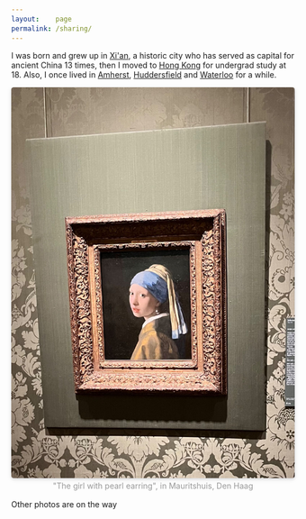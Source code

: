 ```yaml
---
layout:    page
permalink: /sharing/
---
```


I was born and grew up in [Xi'an](https://en.wikipedia.org/wiki/Xi%27an), a historic city who has served as capital for ancient China 13 times, then I moved to [Hong Kong](https://en.wikipedia.org/wiki/Hong_Kong) for undergrad study at 18. Also, I once lived in [Amherst](https://en.wikipedia.org/wiki/Amherst,_Massachusetts), [Huddersfield](https://en.wikipedia.org/wiki/Huddersfield) and [Waterloo](https://en.wikipedia.org/wiki/Waterloo,_Ontario) for a while. 

<center>
    <img style="border-radius: 0.3125em;
    box-shadow: 0 2px 4px 0 rgba(34,36,38,.12),0 2px 10px 0 rgba(34,36,38,.08);" 
    src="/images/girl.jpeg">
    <br>
    <div style="color:orange; 1px solid #d9d9d9;
    display: inline-block;
    color: #999;
    padding: 2px;">"The girl with pearl earring", in Mauritshuis, Den Haag</div>
</center>


Other photos are on the way